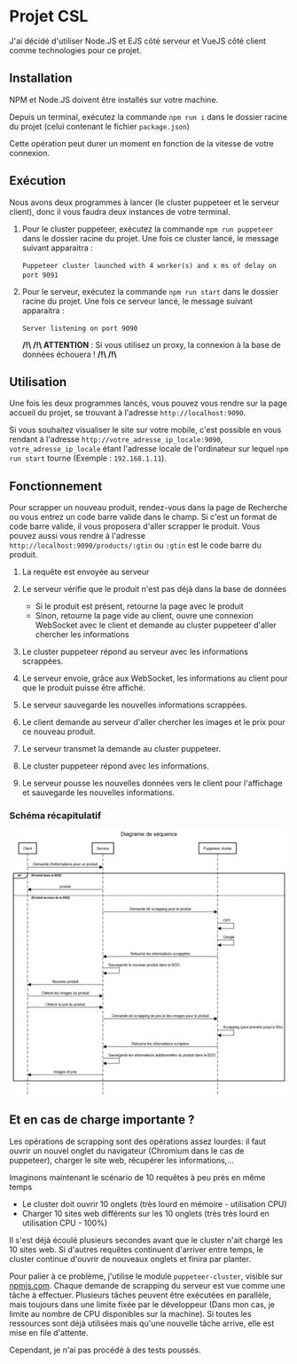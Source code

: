 # Projet CSL

J'ai décidé d'utiliser Node.JS et EJS côté serveur et VueJS côté client comme technologies pour ce projet.

## Installation

NPM et Node.JS doivent être installés sur votre machine.

Depuis un terminal, exécutez la commande `npm run i` dans le dossier racine du projet (celui contenant le fichier `package.json`)

Cette opération peut durer un moment en fonction de la vitesse de votre connexion.

## Exécution

Nous avons deux programmes à lancer (le cluster puppeteer et le serveur client), donc il vous faudra deux instances de votre terminal.

1. Pour le cluster puppeteer, exécutez la commande `npm run puppeteer` dans le dossier racine du projet. Une fois ce cluster lancé, le message suivant apparaitra :

    `Puppeteer cluster launched with 4 worker(s) and x ms of delay on port 9091`

2. Pour le serveur, exécutez la commande `npm run start` dans le dossier racine du projet. Une fois ce serveur lancé, le message suivant apparaitra :

    `Server listening on port 9090`

    

    <strong>/!\ /!\ ATTENTION</strong> : Si vous utilisez un proxy, la connexion à la base de données échouera ! <strong>/!\  /!\ </strong>

## Utilisation

Une fois les deux programmes lancés, vous pouvez vous rendre sur la page accueil du projet, se trouvant à l'adresse `http://localhost:9090`. 

Si vous souhaitez visualiser le site sur votre mobile, c'est possible en vous rendant à l'adresse `http://votre_adresse_ip_locale:9090`, `votre_adresse_ip_locale` étant l'adresse locale de l'ordinateur sur lequel `npm run start` tourne (Exemple : `192.168.1.11`).

## Fonctionnement

Pour scrapper un nouveau produit, rendez-vous dans la page de Recherche ou vous entrez un code barre valide dans le champ. Si c'est un format de code barre valide, il vous proposera d'aller scrapper le produit. Vous pouvez aussi vous rendre à l'adresse `http://localhost:9090/products/:gtin` ou `:gtin` est le code barre du produit.

1. La requête est envoyée au serveur
2. Le serveur vérifie que le produit n'est pas déjà dans la base de données
    - Si le produit est présent, retourne la page avec le produit
    - Sinon, retourne la page vide au client, ouvre une connexion WebSocket avec le client et demande au cluster puppeteer d'aller chercher les informations

3. Le cluster puppeteer répond au serveur avec les informations scrappées.
4. Le serveur envoie, grâce aux WebSocket, les informations au client pour que le produit puisse être affiché.
5. Le serveur sauvegarde les nouvelles informations scrappées.
6. Le client demande au serveur d'aller chercher les images et le prix pour ce nouveau produit.
7. Le serveur transmet la demande au cluster puppeteer.
8. Le cluster puppeteer répond avec les informations.
9. Le serveur pousse les nouvelles données vers le client pour l'affichage et sauvegarde les nouvelles informations.

### Schéma récapitulatif

![](diagram.png)

## Et en cas de charge importante ?

Les opérations de scrapping sont des opérations assez lourdes: il faut ouvrir un nouvel onglet du navigateur (Chromium dans le cas de puppeteer), charger le site web, récupérer les informations,... 

Imaginons maintenant le scénario de 10 requêtes à peu près en même temps  

- Le cluster doit ouvrir 10 onglets (très lourd en mémoire - utilisation CPU)
- Charger 10 sites web différents sur les 10 onglets (très très lourd en utilisation CPU - 100%)

Il s'est déjà écoulé plusieurs secondes avant que le cluster n'ait chargé les 10 sites web. Si d'autres requêtes continuent d'arriver entre temps, le cluster continue d'ouvrir de nouveaux onglets et finira par planter.



Pour palier à ce problème, j'utilise le module `puppeteer-cluster`, visible sur  <a href="https://www.npmjs.com/package/puppeteer-cluster">npmjs.com</a>. Chaque demande de scrapping du serveur est vue comme une tâche à effectuer. Plusieurs tâches peuvent être exécutées en parallèle, mais toujours dans une limite fixée par le développeur (Dans mon cas, je limite au nombre de CPU disponibles sur la machine). Si toutes les ressources sont déjà utilisées mais qu'une nouvelle tâche arrive, elle est mise en file d'attente. 

Cependant, je n'ai pas procédé à des tests poussés.
